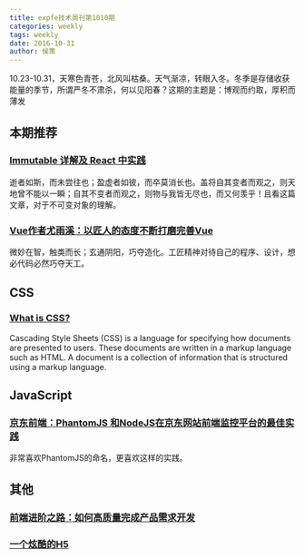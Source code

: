 ```yaml
---
title: expfe技术周刊第1010期
categories: weekly
tags: weekly
date: 2016-10-31
author: 侯策
---
```

10.23-10.31，天寒色青苍，北风叫枯桑。天气渐凉，转眼入冬。冬季是存储收获能量的季节，所谓严冬不肃杀，何以见阳春？这期的主题是：博观而约取，厚积而薄发

## 本期推荐

### [Immutable 详解及 React 中实践](https://segmentfault.com/a/1190000003910357)
逝者如斯，而未尝往也；盈虚者如彼，而卒莫消长也。盖将自其变者而观之，则天地曾不能以一瞬；自其不变者而观之，则物与我皆无尽也，而又何羡乎！且看这篇文章，对于不可变对象的理解。


### [Vue作者尤雨溪：以匠人的态度不断打磨完善Vue](http://mp.weixin.qq.com/s?__biz=MjM5MTA1MjAxMQ==&mid=2651223644&idx=1&sn=638d227113b840528b9500f724925f28&chksm=bd49afd88a3e26ce3af5d52f0c2bd33470eb06dea809568019b6abf19556fb6138bc02952e17&mpshare=1&scene=1&srcid=1030AU17YAOQvw8cHD6iTOsE&from=groupmessage&isappinstalled=0#wechat_redirect)
微妙在智，触类而长；玄通阴阳，巧夺造化。工匠精神对待自己的程序、设计，想必代码必然巧夺天工。

<!-- more -->

## CSS

### [What is CSS?](https://developer.mozilla.org/en-US/docs/Web/Guide/CSS/Getting_Started/What_is_CSS)
Cascading Style Sheets (CSS) is a language for specifying how documents are presented to users. These documents are written in a markup language such as HTML.
A document is a collection of information that is structured using a markup language.

## JavaScript

### [京东前端：PhantomJS 和NodeJS在京东网站前端监控平台的最佳实践](http://mp.weixin.qq.com/s?__biz=MzIwNjQwMzUwMQ==&mid=2247484138&idx=1&sn=431702ee926dd3a92403bb58417d88d4&mpshare=1&scene=1&srcid=1026hH6mKC5fDhRf7wkKvkNa&from=groupmessage&isappinstalled=0#wechat_redirect)
非常喜欢PhantomJS的命名，更喜欢这样的实践。


## 其他
### [前端进阶之路：如何高质量完成产品需求开发](http://mp.weixin.qq.com/s?__biz=MjM5MTA1MjAxMQ==&mid=2651223581&idx=1&sn=dc336bab4ddbd7ee4c3d979971566725&chksm=bd49af998a3e268ff9c8052b0cc2d05b548c7f8c645bec1bb6de3082df5407e61a4cdf05abe5&scene=0&from=groupmessage&isappinstalled=0#wechat_redirect)

### [一个炫酷的H5](http://invite.jeejoy.com/pc.html)









